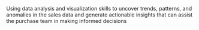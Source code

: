 Using data analysis and visualization skills to uncover trends, patterns, and anomalies in the sales data and generate actionable 
insights that can assist the purchase team in making informed decisions
